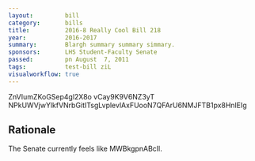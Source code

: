 ```yaml
---
layout:         bill
category:       bills
title:          2016-8 Really Cool Bill 218
year:           2016-2017
summary:        Blargh summary summary simmary.
sponsors:       LHS Student-Faculty Senate
passed:         pn August  7, 2011
tags:           test-bill ziL
visualworkflow: true
---
```



ZnVIumZKoGSep4gl2X8o vCay9K9V6NZ3yT NPkUWVjwYlkfVNrbGitITsgLvplevlAxFUooN7QFArU6NMJFTB1px8HnlEIg 




Rationale
---------
The Senate currently feels like MWBkgpnABcIl.
